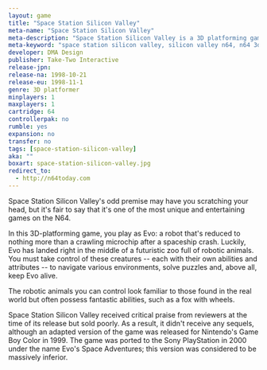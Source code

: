 ```yaml
---
layout: game
title: "Space Station Silicon Valley"
meta-name: "Space Station Silicon Valley"
meta-description: "Space Station Silicon Valley is a 3D platforming game developed by DMA Design for the Nintendo 64."
meta-keyword: "space station silicon valley, silicon valley n64, n64 3d platforming game, dma design, nintendo 64"
developer: DMA Design
publisher: Take-Two Interactive
release-jpn: 
release-na: 1998-10-21
release-eu: 1998-11-1
genre: 3D platformer
minplayers: 1
maxplayers: 1
cartridge: 64
controllerpak: no
rumble: yes
expansion: no
transfer: no
tags: [space-station-silicon-valley]
aka: ""
boxart: space-station-silicon-valley.jpg
redirect_to:
  - http://n64today.com
---
```


Space Station Silicon Valley's odd premise may have you scratching your head, but it's fair to say that it's one of the most unique and entertaining games on the N64.

In this 3D-platforming game, you play as Evo: a robot that's reduced to nothing more than a crawling microchip after a spaceship crash. Luckily, Evo has landed right in the middle of a futuristic zoo full of robotic animals. You must take control of these creatures -- each with their own abilities and attributes -- to navigate various environments, solve puzzles and, above all, keep Evo alive.

The robotic animals you can control look familiar to those found in the real world but often possess fantastic abilities, such as a fox with wheels.

Space Station Silicon Valley received critical praise from reviewers at the time of its release but sold poorly. As a result, it didn't receive any sequels, although an adapted version of the game was released for Nintendo's Game Boy Color in 1999. The game was ported to the Sony PlayStation in 2000 under the name Evo's Space Adventures; this version was considered to be massively inferior.
